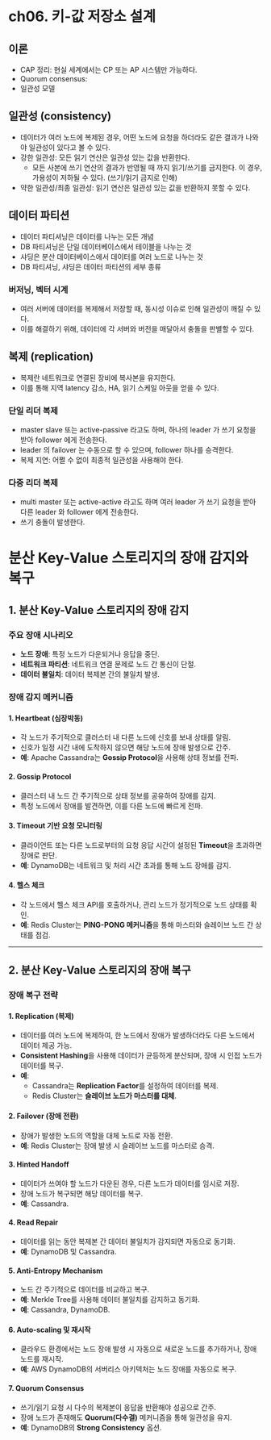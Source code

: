 # ch06. 키-값 저장소 설계
## 이론
- CAP 정리: 현실 세계에서는 CP 또는 AP 시스템만 가능하다.
- Quorum consensus:
- 일관성 모델

## 일관성 (consistency)
- 데이터가 여러 노드에 복제된 경우, 어떤 노드에 요청을 하더라도 같은 결과가 나와야 일관성이 있다고 볼 수 있다.
- 강한 일관성: 모든 읽기 연산은 일관성 있는 값을 반환한다.
  - 모든 사본에 쓰기 연산의 결과가 반영될 때 까지 읽기/쓰기를 금지한다. 이 경우, 가용성이 저하될 수 있다. (쓰기/읽기 금지로 인해)
- 약한 일관성/최종 일관성: 읽기 연산은 일관성 있는 값을 반환하지 못할 수 있다.

## 데이터 파티션
- 데이터 파티셔닝은 데이터를 나누는 모든 개념
- DB 파티셔닝은 단일 데이터베이스에서 테이블을 나누는 것
- 샤딩은 분산 데이터베이스에서 데이터를 여러 노드로 나누는 것
- DB 파티셔닝, 샤딩은 데이터 파티션의 세부 종류

### 버저닝, 벡터 시계
- 여러 서버에 데이터를 복제해서 저장할 때, 동시성 이슈로 인해 일관성이 깨질 수 있다.
- 이를 해결하기 위해, 데이터에 각 서버와 버전을 매달아서 충돌을 판별할 수 있다.

## 복제 (replication)
- 복제란 네트워크로 연결된 장비에 복사본을 유지한다.
- 이를 통해 지역 latency 감소, HA, 읽기 스케일 아웃을 얻을 수 있다.

### 단일 리더 복제
- master slave 또는 active-passive 라고도 하며, 하나의 leader 가 쓰기 요청을 받아 follower 에게 전송한다.
- leader 의 failover 는 수동으로 할 수 있으며, follower 하나를 승격한다.
- 복제 지연: 어쩔 수 없이 최종적 일관성을 사용해야 한다.

### 다중 리더 복제 
- multi master 또는 active-active 라고도 하며 여러 leader 가 쓰기 요청을 받아 다른 leader 와 follower 에게 전송한다.
- 쓰기 충돌이 발생한다.


# 분산 Key-Value 스토리지의 장애 감지와 복구

## 1. 분산 Key-Value 스토리지의 장애 감지

### 주요 장애 시나리오
- **노드 장애**: 특정 노드가 다운되거나 응답을 중단.
- **네트워크 파티션**: 네트워크 연결 문제로 노드 간 통신이 단절.
- **데이터 불일치**: 데이터 복제본 간의 불일치 발생.

### 장애 감지 메커니즘
#### 1. Heartbeat (심장박동)
- 각 노드가 주기적으로 클러스터 내 다른 노드에 신호를 보내 상태를 알림.
- 신호가 일정 시간 내에 도착하지 않으면 해당 노드에 장애 발생으로 간주.
- **예**: Apache Cassandra는 **Gossip Protocol**을 사용해 상태 정보를 전파.

#### 2. Gossip Protocol
- 클러스터 내 노드 간 주기적으로 상태 정보를 공유하여 장애를 감지.
- 특정 노드에서 장애를 발견하면, 이를 다른 노드에 빠르게 전파.

#### 3. Timeout 기반 요청 모니터링
- 클라이언트 또는 다른 노드로부터의 요청 응답 시간이 설정된 **Timeout**을 초과하면 장애로 판단.
- **예**: DynamoDB는 네트워크 및 처리 시간 초과를 통해 노드 장애를 감지.

#### 4. 헬스 체크
- 각 노드에서 헬스 체크 API를 호출하거나, 관리 노드가 정기적으로 노드 상태를 확인.
- **예**: Redis Cluster는 **PING-PONG 메커니즘**을 통해 마스터와 슬레이브 노드 간 상태를 점검.

---

## 2. 분산 Key-Value 스토리지의 장애 복구

### 장애 복구 전략
#### 1. Replication (복제)
- 데이터를 여러 노드에 복제하여, 한 노드에서 장애가 발생하더라도 다른 노드에서 데이터 제공 가능.
- **Consistent Hashing**을 사용해 데이터가 균등하게 분산되며, 장애 시 인접 노드가 데이터를 복구.
- **예**:
  - Cassandra는 **Replication Factor**를 설정하여 데이터를 복제.
  - Redis Cluster는 **슬레이브 노드가 마스터를 대체**.

#### 2. Failover (장애 전환)
- 장애가 발생한 노드의 역할을 대체 노드로 자동 전환.
- **예**: Redis Cluster는 장애 발생 시 슬레이브 노드를 마스터로 승격.

#### 3. Hinted Handoff
- 데이터가 쓰여야 할 노드가 다운된 경우, 다른 노드가 데이터를 임시로 저장.
- 장애 노드가 복구되면 해당 데이터를 복구.
- **예**: Cassandra.

#### 4. Read Repair
- 데이터를 읽는 동안 복제본 간 데이터 불일치가 감지되면 자동으로 동기화.
- **예**: DynamoDB 및 Cassandra.

#### 5. Anti-Entropy Mechanism
- 노드 간 주기적으로 데이터를 비교하고 복구.
- **예**: Merkle Tree를 사용해 데이터 불일치를 감지하고 동기화.
- **예**: Cassandra, DynamoDB.

#### 6. Auto-scaling 및 재시작
- 클라우드 환경에서는 노드 장애 발생 시 자동으로 새로운 노드를 추가하거나, 장애 노드를 재시작.
- **예**: AWS DynamoDB의 서버리스 아키텍처는 노드 장애를 자동으로 복구.

#### 7. Quorum Consensus
- 쓰기/읽기 요청 시 다수의 복제본이 응답을 반환해야 성공으로 간주.
- 장애 노드가 존재해도 **Quorum(다수결)** 메커니즘을 통해 일관성을 유지.
- **예**: DynamoDB의 **Strong Consistency** 옵션.
